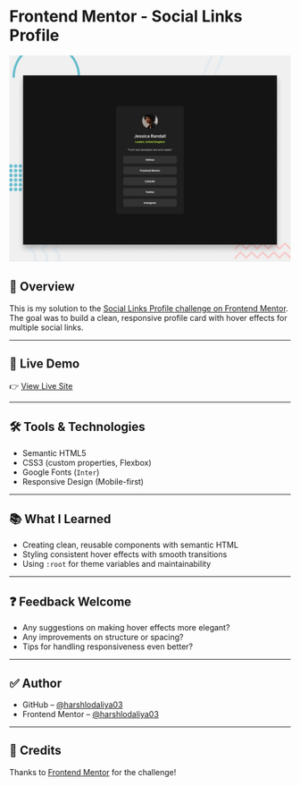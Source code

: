 # Frontend Mentor - Social Links Profile

![Design preview for the Social links profile coding challenge](./preview.jpg)

## 📄 Overview

This is my solution to the [Social Links Profile challenge on Frontend Mentor](https://www.frontendmentor.io/challenges/social-links-profile-UG32l9m6d). The goal was to build a clean, responsive profile card with hover effects for multiple social links.

---

## 🔗 Live Demo

👉 [View Live Site](https://harshlodaliya03.github.io/Social-links-profile/)

---

## 🛠️ Tools & Technologies

- Semantic HTML5
- CSS3 (custom properties, Flexbox)
- Google Fonts (`Inter`)
- Responsive Design (Mobile-first)

---

## 📚 What I Learned

- Creating clean, reusable components with semantic HTML
- Styling consistent hover effects with smooth transitions
- Using `:root` for theme variables and maintainability

---

## ❓ Feedback Welcome

- Any suggestions on making hover effects more elegant?
- Any improvements on structure or spacing?
- Tips for handling responsiveness even better?

---

## ✅ Author

- GitHub – [@harshlodaliya03](https://github.com/harshlodaliya03)
- Frontend Mentor – [@harshlodaliya03](https://www.frontendmentor.io/profile/harshlodaliya03)

---

## 🙌 Credits

Thanks to [Frontend Mentor](https://www.frontendmentor.io) for the challenge!
